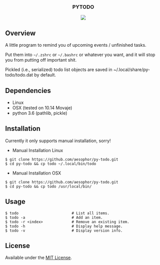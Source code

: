 <div align="center">
<h3>PYTODO</h3>
<img src="https://github.com/aesophor/py-todo/raw/master/assets/scrot.png">

</div>

## Overview
A little program to remind you of upcoming events / unfinished tasks.

Put them into `~/.zshrc` or `~/.bashrc` or whatever you want, and it will stop you from
putting off important shit.

Pickled (i.e., serialized) todo list objects are saved in ~/.local/share/py-todo/todo.dat by default.

## Dependencies
* Linux
* OSX (tested on 10.14 Movaje)
* python 3.6 (pathlib, pickle)

## Installation
Currently it only supports manual installation, sorry!
* Manual Installation Linux
```
$ git clone https://github.com/aesophor/py-todo.git
$ cd py-todo && cp todo ~/.local/bin/todo
```
* Manual Installation OSX
```
$ git clone https://github.com/aesophor/py-todo.git
$ cd py-todo && cp todo /usr/local/bin/
```

## Usage
```
$ todo                        # List all items.
$ todo -a                     # Add an item.
$ todo -r <index>             # Remove an existing item.
$ todo -h                     # Display help message.
$ todo -v                     # Display version info.
```

## License
Available under the [MIT License](https://github.com/aesophor/dotfiles/blob/master/LICENSE).
